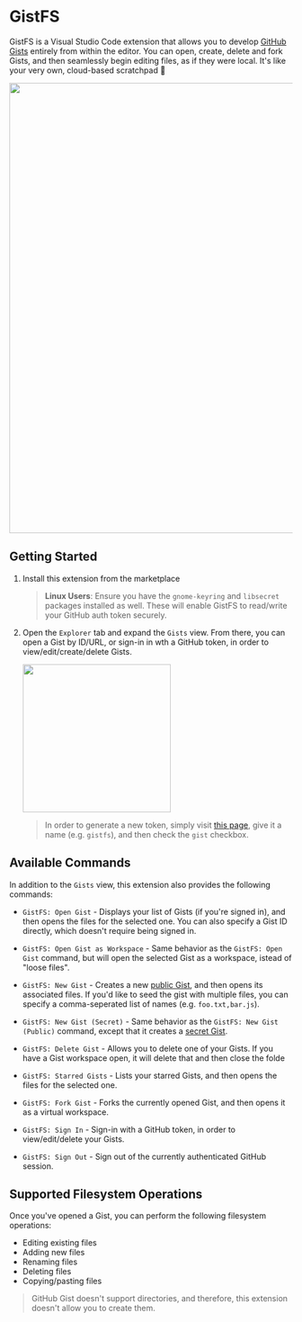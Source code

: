# GistFS

GistFS is a Visual Studio Code extension that allows you to develop [GitHub Gists](https://gist.github.com/) entirely from within the editor. You can open, create, delete and fork Gists, and then seamlessly begin editing files, as if they were local. It's like your very own, cloud-based scratchpad 🚀

<img src="https://user-images.githubusercontent.com/116461/69490621-b6c03600-0e3f-11ea-9c52-b65bb73885b1.gif" width="800px" />

## Getting Started

1. Install this extension from the marketplace

    > **Linux Users**: Ensure you have the `gnome-keyring` and `libsecret` packages installed as well. These will enable GistFS to read/write your GitHub auth token securely.

1. Open the `Explorer` tab and expand the `Gists` view. From there, you can open a Gist by ID/URL, or sign-in in wth a GitHub token, in order to view/edit/create/delete Gists.

    <img width="263" src="https://user-images.githubusercontent.com/116461/69767270-4d3a7300-1130-11ea-9785-fc88c5dda79c.png" />

    > In order to generate a new token, simply visit [this page](https://github.com/settings/tokens/new), give it a name (e.g. `gistfs`), and then check the `gist` checkbox.

## Available Commands

In addition to the `Gists` view, this extension also provides the following commands:

* `GistFS: Open Gist` - Displays your list of Gists (if you're signed in), and then opens the files for the selected one. You can also specify a Gist ID directly, which doesn't require being signed in.

* `GistFS: Open Gist as Workspace` - Same behavior as the `GistFS: Open Gist` command, but will open the selected Gist as a workspace, istead of "loose files".

* `GistFS: New Gist` - Creates a new [public Gist](https://help.github.com/en/enterprise/2.13/user/articles/about-gists#public-gists), and then opens its associated files. If you'd like to seed the gist with multiple files, you can specify a comma-seperated list of names (e.g. `foo.txt,bar.js`).

* `GistFS: New Gist (Secret)` - Same behavior as the `GistFS: New Gist (Public)` command, except that it creates a [secret Gist](https://help.github.com/en/enterprise/2.13/user/articles/about-gists#secret-gists).

* `GistFS: Delete Gist` - Allows you to delete one of your Gists. If you have a Gist workspace open, it will delete that and then close the folde

* `GistFS: Starred Gists` - Lists your starred Gists, and then opens the files for the selected one.

* `GistFS: Fork Gist` - Forks the currently opened Gist, and then opens it as a virtual workspace.

* `GistFS: Sign In` - Sign-in with a GitHub token, in order to view/edit/delete your Gists.

* `GistFS: Sign Out` - Sign out of the currently authenticated GitHub session.

## Supported Filesystem Operations

Once you've opened a Gist, you can perform the following filesystem operations:

* Editing existing files
* Adding new files
* Renaming files
* Deleting files
* Copying/pasting files

> GitHub Gist doesn't support directories, and therefore, this extension doesn't allow you to create them.